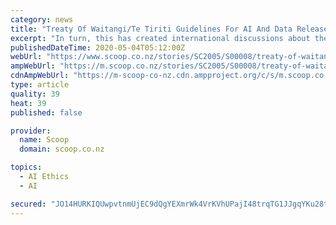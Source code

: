 ```yaml
---
category: news
title: "Treaty Of Waitangi/Te Tiriti Guidelines For AI And Data Released"
excerpt: "In turn, this has created international discussions about the need to regulate AI and related technologies or assume that AI systems developments will be the better of the wider community. Treaty of Waitangi/Te Tiriti and Māori Ethics Guidelines for: AI,"
publishedDateTime: 2020-05-04T05:12:00Z
webUrl: "https://www.scoop.co.nz/stories/SC2005/S00008/treaty-of-waitangite-tiriti-guidelines-for-ai-and-data-released.htm"
ampWebUrl: "https://m.scoop.co.nz/stories/SC2005/S00008/treaty-of-waitangite-tiriti-guidelines-for-ai-and-data-released.htm"
cdnAmpWebUrl: "https://m-scoop-co-nz.cdn.ampproject.org/c/s/m.scoop.co.nz/stories/SC2005/S00008/treaty-of-waitangite-tiriti-guidelines-for-ai-and-data-released.htm"
type: article
quality: 39
heat: 39
published: false

provider:
  name: Scoop
  domain: scoop.co.nz

topics:
  - AI Ethics
  - AI

secured: "JO14HURKIQUwpvtnmUjEC9dQgYEXmrWk4VrKVhUPajI48trqTG1JJgqYKu28tOE1CdSMaZwrSRc/CXvYgPxMCOzCP1/VbnTeLKMU8rMiFJbQHAouolAb9DPyVESs9wNmewCuLXpBZHaBtZMvSBMTW8CQJGSIlTZ9AEt9ymKrOr+ZIR/+qdAUyEDiGhOnNe2iw/4wfEnXwtjUbBRgELmGVHCUWCxNxkmr6wMub57adYAzf7FoF4BauJCZlOU6CCfKe6PF6JW2CylVy1cu8njahl4ArqYhJ59p79Mu9AyiPdLl8aoc14hm3dd86mGcjWfB2IuPsjkjWADBXBwBSwBYXgYx4KXojyJ7JCzSsuQiPELQhLiiGsySpdXZprUSwnFRqJEjPAl6O8Vg6KARAEFbzTwiAR8wpPNKSEsf5SBhet9oNe4HP+EF3EVS8M8Wf0zAYRHE7FuqVbnITNVGSEg+8N856kBtD8PqRIo9UuI2zAk=;ai+STd0Z21puC9ZCcWC/oA=="
---
```


